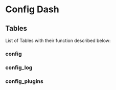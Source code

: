 # Config Dash

## Tables

List of Tables with their function described below:

### config

### config_log

### config_plugins
